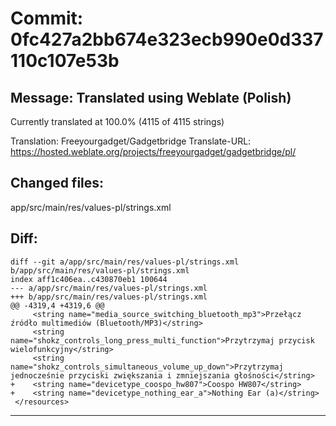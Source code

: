 # Commit: 0fc427a2bb674e323ecb990e0d337110c107e53b
## Message: Translated using Weblate (Polish)

Currently translated at 100.0% (4115 of 4115 strings)

Translation: Freeyourgadget/Gadgetbridge
Translate-URL: https://hosted.weblate.org/projects/freeyourgadget/gadgetbridge/pl/
## Changed files:
app/src/main/res/values-pl/strings.xml

## Diff:
```
diff --git a/app/src/main/res/values-pl/strings.xml b/app/src/main/res/values-pl/strings.xml
index aff1c406ea..c430870eb1 100644
--- a/app/src/main/res/values-pl/strings.xml
+++ b/app/src/main/res/values-pl/strings.xml
@@ -4319,4 +4319,6 @@
     <string name="media_source_switching_bluetooth_mp3">Przełącz źródło multimediów (Bluetooth/MP3)</string>
     <string name="shokz_controls_long_press_multi_function">Przytrzymaj przycisk wielofunkcyjny</string>
     <string name="shokz_controls_simultaneous_volume_up_down">Przytrzymaj jednocześnie przyciski zwiększania i zmniejszania głośności</string>
+    <string name="devicetype_coospo_hw807">Coospo HW807</string>
+    <string name="devicetype_nothing_ear_a">Nothing Ear (a)</string>
 </resources>
```
-----------------------------------
